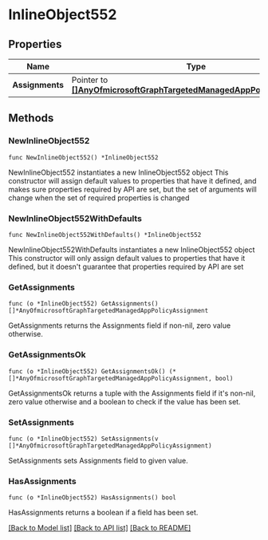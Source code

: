 # InlineObject552

## Properties

Name | Type | Description | Notes
------------ | ------------- | ------------- | -------------
**Assignments** | Pointer to [**[]AnyOfmicrosoftGraphTargetedManagedAppPolicyAssignment**](AnyOfmicrosoftGraphTargetedManagedAppPolicyAssignment.md) |  | [optional] 

## Methods

### NewInlineObject552

`func NewInlineObject552() *InlineObject552`

NewInlineObject552 instantiates a new InlineObject552 object
This constructor will assign default values to properties that have it defined,
and makes sure properties required by API are set, but the set of arguments
will change when the set of required properties is changed

### NewInlineObject552WithDefaults

`func NewInlineObject552WithDefaults() *InlineObject552`

NewInlineObject552WithDefaults instantiates a new InlineObject552 object
This constructor will only assign default values to properties that have it defined,
but it doesn't guarantee that properties required by API are set

### GetAssignments

`func (o *InlineObject552) GetAssignments() []*AnyOfmicrosoftGraphTargetedManagedAppPolicyAssignment`

GetAssignments returns the Assignments field if non-nil, zero value otherwise.

### GetAssignmentsOk

`func (o *InlineObject552) GetAssignmentsOk() (*[]*AnyOfmicrosoftGraphTargetedManagedAppPolicyAssignment, bool)`

GetAssignmentsOk returns a tuple with the Assignments field if it's non-nil, zero value otherwise
and a boolean to check if the value has been set.

### SetAssignments

`func (o *InlineObject552) SetAssignments(v []*AnyOfmicrosoftGraphTargetedManagedAppPolicyAssignment)`

SetAssignments sets Assignments field to given value.

### HasAssignments

`func (o *InlineObject552) HasAssignments() bool`

HasAssignments returns a boolean if a field has been set.


[[Back to Model list]](../README.md#documentation-for-models) [[Back to API list]](../README.md#documentation-for-api-endpoints) [[Back to README]](../README.md)


